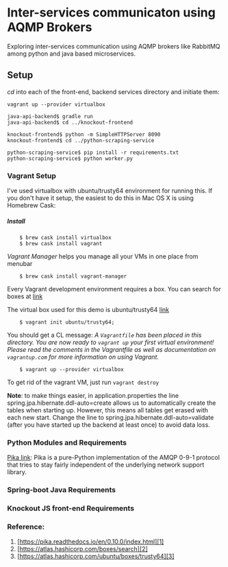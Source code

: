 # Inter-services communicaton using AQMP Brokers

Exploring inter-services communication using AQMP brokers like RabbitMQ among python and java based microservices.

## Setup
*cd* into each of the front-end, backend services directory and initiate them:

```
vagrant up --provider virtualbox

java-api-backend$ gradle run
java-api-backend$ cd ../knockout-frontend

knockout-frontend$ python -m SimpleHTTPServer 8090
knockout-frontend$ cd ../python-scraping-service

python-scraping-service$ pip install -r requirements.txt
python-scraping-service$ python worker.py

```

### Vagrant Setup

I've used virtualbox with ubuntu/trusty64 environment for running this. If you don't have it setup, the easiest to do this in Mac OS X is using Homebrew Cask:

##### Install

```
	$ brew cask install virtualbox
	$ brew cask install vagrant
```
_Vagrant Manager_ helps you manage all your VMs in one place from menubar

```
	$ brew cask install vagrant-manager
```
Every Vagrant development environment requires a box. You can search for boxes at [link][2]

The virtual box used for this demo is ubuntu/trusty64 [link][3]

```
	$ vagrant init ubuntu/trusty64; 
```
You should get a CL message: _A `Vagrantfile` has been placed in this directory. You are now ready to `vagrant up` your first virtual environment! Please read
the comments in the Vagrantfile as well as documentation on
`vagrantup.com` for more information on using Vagrant._

```
	$ vagrant up --provider virtualbox
```

To get rid of the vagrant VM, just run ```vagrant destroy```

**Note**: to make things easier, in application.properties the line spring.jpa.hibernate.ddl-auto=create allows us to automatically create the tables when starting up. However, this means all tables get erased with each new start. Change the line to spring.jpa.hibernate.ddl-auto=validate (after you have started up the backend at least once) to avoid data loss.


### Python Modules and Requirements

[Pika link][1]: Pika is a pure-Python implementation of the AMQP 0-9-1 protocol that tries to stay fairly independent of the underlying network support library.

### Spring-boot Java Requirements

### Knockout JS front-end Requirements

### Reference:

1. [https://pika.readthedocs.io/en/0.10.0/index.html][1]
2. [https://atlas.hashicorp.com/boxes/search][2]
3. [https://atlas.hashicorp.com/ubuntu/boxes/trusty64][3]

[1]: https://pika.readthedocs.io/en/0.10.0/index.html
[2]: https://atlas.hashicorp.com/boxes/search
[3]: https://atlas.hashicorp.com/ubuntu/boxes/trusty64

